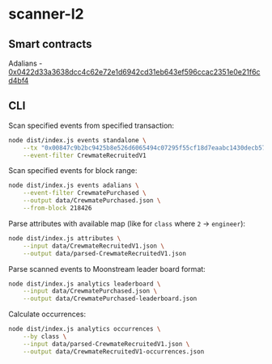 # scanner-l2

## Smart contracts

Adalians - [0x0422d33a3638dcc4c62e72e1d6942cd31eb643ef596ccac2351e0e21f6cd4bf4](https://starkscan.co/contract/0x0422d33a3638dcc4c62e72e1d6942cd31eb643ef596ccac2351e0e21f6cd4bf4)

## CLI

Scan specified events from specified transaction:

```bash
node dist/index.js events standalone \
    --tx "0x00847c9b2bc9425b8e526d6065494c07295f55cf18d7eaabc1430decb57e65a4" \
    --event-filter CrewmateRecruitedV1
```

Scan specified events for block range:

```bash
node dist/index.js events adalians \
    --event-filter CrewmatePurchased \
    --output data/CrewmatePurchased.json \
    --from-block 218426
```

Parse attributes with available map (like for `class` where `2` -> `engineer`):

```bash
node dist/index.js attributes \
    --input data/CrewmateRecruitedV1.json \
    --output data/parsed-CrewmateRecruitedV1.json
```

Parse scanned events to Moonstream leader board format:

```bash
node dist/index.js analytics leaderboard \
    --input data/CrewmatePurchased.json \
    --output data/CrewmatePurchased-leaderboard.json
```

Calculate occurrences:

```bash
node dist/index.js analytics occurrences \
    --by class \
    --input data/parsed-CrewmateRecruitedV1.json \
    --output data/CrewmateRecruitedV1-occurrences.json
```
